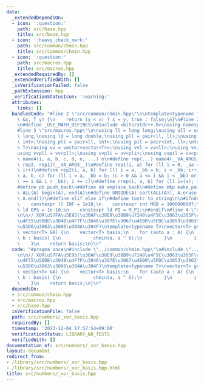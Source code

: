 ```yaml
---
data:
  _extendedDependsOn:
  - icon: ':question:'
    path: src/base.hpp
    title: src/base.hpp
  - icon: ':heavy_check_mark:'
    path: src/common/chmin.hpp
    title: src/common/chmin.hpp
  - icon: ':question:'
    path: src/macros.hpp
    title: src/macros.hpp
  _extendedRequiredBy: []
  _extendedVerifiedWith: []
  _isVerificationFailed: false
  _pathExtension: hpp
  _verificationStatusIcon: ':warning:'
  attributes:
    links: []
  bundledCode: "#line 2 \"src/common/chmin.hpp\"\n\ntemplate<typename T>\nbool chmin(T\
    \ &x, T y) {\n    return (y < x) ? x = y, true : false;\n}\n#line 2 \"src/base.hpp\"\
    \n#define _USE_MATH_DEFINES\n#include <bits/stdc++.h>\nusing namespace std;\n\
    #line 3 \"src/macros.hpp\"\n\nusing ll = long long;\nusing ull = unsigned long\
    \ long;\nusing ld = long double;\nusing pll = pair<ll, ll>;\nusing pii = pair<int,\
    \ int>;\nusing pli = pair<ll, int>;\nusing pil = pair<int, ll>;\ntemplate<typename\
    \ T>\nusing vv = vector<vector<T>>;\nusing vvl = vv<ll>;\nusing vvi = vv<int>;\n\
    using vvpll = vv<pll>;\nusing vvpli = vv<pli>;\nusing vvpil = vv<pil>;\n#define\
    \ name4(i, a, b, c, d, e, ...) e\n#define rep(...) name4(__VA_ARGS__, rep4, rep3,\
    \ rep2, rep1)(__VA_ARGS__)\n#define rep1(i, a) for (ll i = 0, _aa = a; i < _aa;\
    \ i++)\n#define rep2(i, a, b) for (ll i = a, _bb = b; i < _bb; i++)\n#define rep3(i,\
    \ a, b, c) for (ll i = a, _bb = b; (c > 0 && a <= i && i < _bb) or (c < 0 && a\
    \ >= i && i > _bb); i += c)\n#define rrep(i, a, b) for (ll i=(a); i>(b); i--)\n\
    #define pb push_back\n#define eb emplace_back\n#define mkp make_pair\n#define\
    \ ALL(A) begin(A), end(A)\n#define UNIQUE(A) sort(ALL(A)), A.erase(unique(ALL(A)),\
    \ A.end())\n#define elif else if\n#define tostr to_string\n\n#ifndef CONSTANTS\n\
    \    constexpr ll INF = 1e18;\n    constexpr int MOD = 1000000007;\n    constexpr\
    \ ld EPS = 1e-10;\n    constexpr ld PI = M_PI;\n#endif\n#line 4 \"src/numbers/_xor_basis.hpp\"\
    \n\n// XOR\u57FA\u5E95(\u30AF\u30E9\u30B9\u7248\u4F5C\u3063\u305F\u3051\u3069\u3001\
    \u4F55\u56DE\u304B\u4F7F\u3046\u307E\u3067\u4E00\u5FDC\u3053\u3063\u3061\u3082\
    \u53D6\u3063\u3066\u304A\u304F)\ntemplate<typename T>\nvector<T> get_xor_basis(const\
    \ vector<T> &A) {\n    vector<T> basis;\n    for (auto a : A) {\n        for (auto\
    \ b : basis) {\n            chmin(a, a ^ b);\n        }\n        if (a > 0) basis.eb(a);\n\
    \    }\n    return basis;\n}\n"
  code: "#pragma once\n#include \"../common/chmin.hpp\"\n#include \"../macros.hpp\"\
    \n\n// XOR\u57FA\u5E95(\u30AF\u30E9\u30B9\u7248\u4F5C\u3063\u305F\u3051\u3069\u3001\
    \u4F55\u56DE\u304B\u4F7F\u3046\u307E\u3067\u4E00\u5FDC\u3053\u3063\u3061\u3082\
    \u53D6\u3063\u3066\u304A\u304F)\ntemplate<typename T>\nvector<T> get_xor_basis(const\
    \ vector<T> &A) {\n    vector<T> basis;\n    for (auto a : A) {\n        for (auto\
    \ b : basis) {\n            chmin(a, a ^ b);\n        }\n        if (a > 0) basis.eb(a);\n\
    \    }\n    return basis;\n}\n"
  dependsOn:
  - src/common/chmin.hpp
  - src/macros.hpp
  - src/base.hpp
  isVerificationFile: false
  path: src/numbers/_xor_basis.hpp
  requiredBy: []
  timestamp: '2023-12-04 17:57:54+09:00'
  verificationStatus: LIBRARY_NO_TESTS
  verifiedWith: []
documentation_of: src/numbers/_xor_basis.hpp
layout: document
redirect_from:
- /library/src/numbers/_xor_basis.hpp
- /library/src/numbers/_xor_basis.hpp.html
title: src/numbers/_xor_basis.hpp
---
```

